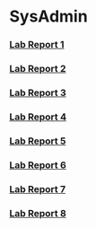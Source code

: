 # SysAdmin

<h3> <a href="https://github.com/jtylerzamecnik/SysAdmin/blob/master/Lab1"> Lab Report 1 </a> </h3>

<h3> <a href="https://github.com/jtylerzamecnik/SysAdmin/blob/master/Lab%202/Lab%20Report%202.docx"> Lab Report 2 </a>
</h3>
<h3> <a href="https://github.com/jtylerzamecnik/SysAdmin/tree/master/Lab%203"> Lab Report 3 </a>
</h3>
<h3> <a href="https://github.com/jtylerzamecnik/SysAdmin/tree/master/Lab%204"> Lab Report 4 </a>
</h3>
<h3> <a href="https://github.com/jtylerzamecnik/SysAdmin/tree/master/Lab%205"> Lab Report 5 </a>
</h3>
<h3> <a href="https://github.com/jtylerzamecnik/SysAdmin/tree/master/Lab%206"> Lab Report 6 </a>
</h3>
<h3> <a href="https://github.com/jtylerzamecnik/SysAdmin/tree/master/Lab%207"> Lab Report 7 </a>
</h3>
<h3> <a href="https://github.com/jtylerzamecnik/SysAdmin/tree/master/Lab%208"> Lab Report 8 </a>
</h3>
